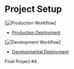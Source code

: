 # Project Setup

[![Production Workflow](https://github.com/aym22/finalflask/actions/workflows/prod.yml/badge.svg)]

* [Production Deployment](https://github.com/aym22/finalflask/actions/workflows/prod.yml)


[![Development Workflow](https://github.com/aym22/finalflask/actions/workflows/dev.yml/badge.svg)]

* [Developmental Deployment](https://github.com/aym22/finalflask/actions/workflows/dev.yml)

Final Project #4 .
